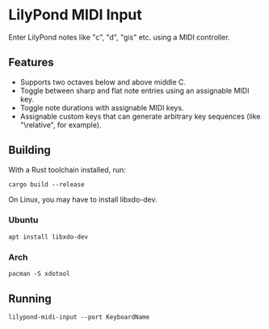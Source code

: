 # LilyPond MIDI Input

Enter LilyPond notes like "c", "d", "gis" etc. using a MIDI controller.

## Features

- Supports two octaves below and above middle C.
- Toggle between sharp and flat note entries using an assignable MIDI key.
- Toggle note durations with assignable MIDI keys.
- Assignable custom keys that can generate arbitrary key sequences (like "\relative", for example).

## Building

With a Rust toolchain installed, run:

```
cargo build --release
```

On Linux, you may have to install libxdo-dev.

### Ubuntu
```
apt install libxdo-dev
```

### Arch
```
pacman -S xdotool
```

## Running

```
lilypond-midi-input --port KeyboardName
```
